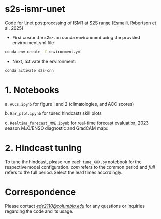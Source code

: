 # s2s-ismr-unet
Code for Unet postprocessing of ISMR at S2S range (Esmaili, Robertson et al. 2025)

- First create the s2s-cnn conda environment using the provided environment.yml file:

```bash
conda env create -f environment.yml
```

- Next, activate the environment:

```bash
conda activate s2s-cnn
```

# 1. Notebooks

a. ```ACCs.ipynb``` for figure 1 and 2 (climatologies, and ACC scores)

b. ```Bar_plot.ipynb``` for tuned hindcasts skill plots

c. ```Realtime_forecast_MME.ipynb```  for real-time forecast evaluation, 2023 season MJO/ENSO diagnostic and GradCAM maps

# 2. Hindcast tuning

To tune the hindcast, please run each ```tune_XXX.py``` notebook for the respective model configuration. *com* refers to the common period and *full* refers to the full period. Select the lead times accordingly.


# Correspondence

Please contact *ede2110@columbia.edu* for any questions or inquiries regarding the code and its usage.
